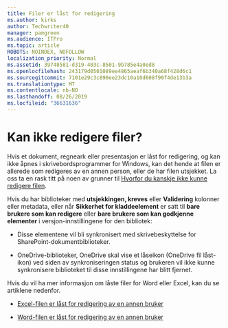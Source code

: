 ```yaml
---
title: Filer er låst for redigering
ms.author: kirks
author: Techwriter40
manager: pamgreen
ms.audience: ITPro
ms.topic: article
ROBOTS: NOINDEX, NOFOLLOW
localization_priority: Normal
ms.assetid: 39748581-d319-403c-8501-9b785e4a0ed8
ms.openlocfilehash: 243179d0501089ee4865aeaf6b340a68f428d6c1
ms.sourcegitcommit: 7101e29c3c890ee23dc10a10d608f90f4de13b3a
ms.translationtype: MT
ms.contentlocale: nb-NO
ms.lasthandoff: 08/26/2019
ms.locfileid: "36631636"
---
```

# <a name="cant-edit-files"></a>Kan ikke redigere filer? 

Hvis et dokument, regneark eller presentasjon er låst for redigering, og kan ikke åpnes i skrivebordsprogrammer for Windows, kan det hende at filen er allerede som redigeres av en annen person, eller de har filen utsjekket. La oss ta en rask titt på noen av grunner til [Hvorfor du kanskje ikke kunne redigere filen](https://support.office.com/article/why-can-t-i-edit-this-file-97315f48-aa5e-49d3-a4ae-a14b73daf87b).

Hvis du har biblioteker med **utsjekkingen, kreves** eller **Validering** kolonner eller metadata, eller når **Sikkerhet for kladdeelement** er satt til **bare brukere som kan redigere** eller **bare brukere som kan godkjenne elementer** i versjon-innstillingene for den bibliotek:

- Disse elementene vil bli synkronisert med skrivebeskyttelse for SharePoint-dokumentbiblioteker.

- OneDrive-biblioteker, OneDrive skal vise et låseikon (OneDrive fil låst-ikon) ved siden av synkroniseringen status og brukeren vil ikke kunne synkronisere biblioteket til disse innstillingene har blitt fjernet. 

Hvis du vil ha mer informasjon om låste filer for Word eller Excel, kan du se artiklene nedenfor.

- [Excel-filen er låst for redigering av en annen bruker](https://support.office.com/article/Excel-file-is-locked-for-editing-by-another-user-6fa93887-2c2c-45f0-abcc-31b04aed68b3)

- [Word-filen er låst for redigering av en annen bruker](https://support.microsoft.com/help/313472/the-document-is-locked-for-editing-by-another-user-error-message-when)